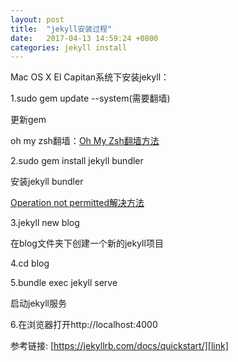 ```yaml
---
layout: post
title:  "jekyll安装过程"
date:   2017-04-13 14:59:24 +0800
categories: jekyll install
---
```

Mac OS X El Capitan系统下安装jekyll：

1.sudo gem update --system(需要翻墙)

更新gem

oh my zsh翻墙：[Oh My Zsh翻墙方法][link1]

2.sudo gem install jekyll bundler

安装jekyll bundler

[Operation not permitted解决方法][link2]

3.jekyll new blog

在blog文件夹下创建一个新的jekyll项目

4.cd blog

5.bundle exec jekyll serve

启动jekyll服务

6.在浏览器打开http://localhost:4000

参考链接: [https://jekyllrb.com/docs/quickstart/][link]

[link]: https://jekyllrb.com/docs/quickstart/
[link1]: https://pickcle.github.io/ohmyzsh/%E7%BF%BB%E5%A2%99/2017/04/13/Oh-My-Zsh%E7%BF%BB%E5%A2%99%E6%96%B9%E6%A1%88.html
[link2]: https://pickcle.github.io/jekyll/osx/2017/04/13/Operation-not-permitted%E8%A7%A3%E5%86%B3%E6%96%B9%E6%B3%95.html
